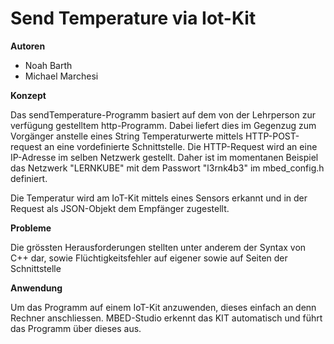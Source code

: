 # Send Temperature via Iot-Kit
**Autoren**
  - Noah Barth
  - Michael Marchesi

**Konzept**

Das sendTemperature-Programm basiert auf dem von der Lehrperson zur verfügung gestelltem http-Programm. Dabei liefert dies im Gegenzug zum Vorgänger anstelle eines String Temperaturwerte mittels HTTP-POST-request an eine vordefinierte Schnittstelle.
Die HTTP-Request wird an eine IP-Adresse im selben Netzwerk gestellt. Daher ist im momentanen Beispiel das Netzwerk "LERNKUBE" mit dem Passwort "l3rnk4b3" im mbed_config.h definiert. 

Die Temperatur wird am IoT-Kit mittels eines Sensors erkannt und in der Request als JSON-Objekt dem Empfänger zugestellt.

**Probleme**

Die grössten Herausforderungen stellten unter anderem der Syntax von C++ dar, sowie Flüchtigkeitsfehler auf eigener sowie auf Seiten der Schnittstelle
 
 **Anwendung**

Um das Programm auf einem IoT-Kit anzuwenden, dieses einfach an denn Rechner anschliessen. MBED-Studio erkennt das KIT automatisch und führt das Programm über dieses aus.

